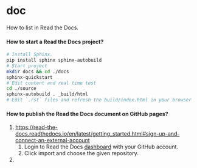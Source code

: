 # doc
How to list in Read the Docs.

#### How to start a Read the Docs project?

```sh
# Install Sphinx.
pip install sphinx sphinx-autobuild
# Start project
mkdir docs && cd ./docs
sphinx-quickstart
# Edit content and real time test
cd ./source
sphinx-autobuild . _build/html
# Edit `.rst` files and refresh the build/index.html in your browser
```

#### How to publish the Read the Docs document on GitHub pages?

1. <https://read-the-docs.readthedocs.io/en/latest/getting_started.html#sign-up-and-connect-an-external-account>	
   1. Login to Read the Docs [dashboard](http://readthedocs.org/dashboard) with your GitHub account.
   2. Click import and choose the given repository.
2. 

